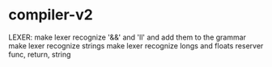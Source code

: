 # compiler-v2

LEXER:
make lexer recognize '&&' and 'll' and add them to the grammar
make lexer recognize strings
make lexer recognize longs and floats
reserver func, return, string

